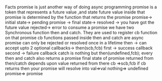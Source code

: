 Facts
promise is just another way of doing async programming
promise is a token that represents a future value ,and state
future value inside that promise is determined by the function that returns the promise
promise-> initial state-> pending
promise -> final state-> resolved -> you have got the future value rejected-> error
to consume a promise we have two Synchronous function then and catch. They are used to register cb function on that promise
cb functions passed inside then and catch are async
promise can only be rejected or resolved once in a lifetime
then -> can accept upto 2 optional callbacks-> then(scb,fcb) first -> success callback second -> failure callback
catch is nothing but then(undefined,fcb);
every then and catch also returns a promise
final state of promise returned from then/catch depends upon value returned from there cb =>scb,fcb if cb returns then your promise will resolve into val=>val nothing=> undefined promise=> promise